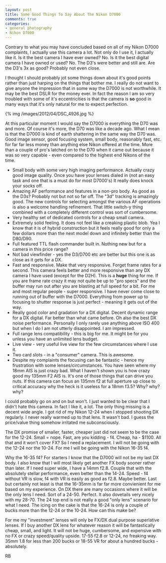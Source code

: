 ```yaml
---
layout: post
title: Some Good Things To Say About The Nikon D7000
comments: true
categories:
- general photography
- Nikon D7000
---
```

Contrary to what you may have concluded based on all of my Nikon D7000 complaints, I actually use this camera a lot. Not only do I use it, I actually like it. Is it the best camera I have ever owned? No. Is it the best digital camera I have owned or used? No. The D3's were better and still are. Are the D3's 3x as good? Probably not even close.

I thought I should probably jot some things down about it's good points rather than just harping on the things that bother me. I really do not want to give anyone the impression that in some way the D7000 is not worthwhile. It may be the best DSLR for the money ever. In fact the reason I am so very troubled with some of it's eccentricities is that the camera is **so** good in many ways that it's only natural for me to expect perfection.

{% img /images/2012/04/DSC_4926.jpg %}

<!--more-->

At this particular moment I would say the D7000 is everything the D70 was and more. Of course it's more, the D70 was like a decade ago. What I mean is that the D7000 is kind of earth shattering in the same way the D70 was. Good image sensor, good focusing system, small body, reasonably fast, etc. for far far less money than anything else Nikon offered at the time. More than a couple of pro's latched on to the D70 when it came out because it was so very capable - even compared to the highest end Nikons of the time.

* Small body with some very high imaging performance. Actually crazy good image quality. Once you have your lenses dialed in (not an easy task and one that is a must do for most D7000's) It really does knock your socks off.
* Amazing AF performance and features in a non-pro body. As good as the D3s? Probably not but not so far off. The "3d" tracking is amazingly good. The new controls for selecting amongst the various AF operations is also a welcome handling refinement. That little switch-y thing combined with a completely different control was sort of cumbersome.
* Very healthy set of dedicated controls for a cheap small camera.
* Extremely solid feeling. It does not feel like a creaking plastic blob. Yea I know that it is of hybrid construction but it feels really good for only a few dollars more than the next model down and infinitely better than the D80/D90.
* Full featured TTL flash commander built in. Nothing new but for a camera in this price range?
* Not bad viewfinder - yes the D3/D700 etc are better but this one is as close as it gets for a DX.
* Fast and responsive. Make that very responsive. Forget frame rates for a second. This camera feels better and more responsive than any DX camera I have used (except for the D2H). This is a **huge** thing for me. If you are frame rate crazy it may not quite be up to "pro specs" and the buffer may run out after you are blasting at full speed for a bit. For me and most regular people - super responsive. I have never come close to running out of buffer with the D7000. Everything from power up to focusing to shutter response is just perfect - meaning it gets out of the way.
* Really good color and gradation for a DX digital. Decent dynamic range for a DX digital. Far better than what came before. Oh also the best DX noise performance. Personally I only rarely use anything above ISO 400 but when I do I am not utterly disappointed. I am impressed.
* Full range lens compatibility - this is big for me. It might be for you unless you have an unlimited lens budget.
* Live view - very useful live view for the few circumstances where I use it.
* Two card slots - in a "consumer" camera. This is awesome. 
* Despite my complaints the focusing can be fantastic - hence my frustration with some lenses/circumstances. You have seen where my 18mm AIS is just crazy bad. What I haven't shown you is how crazy good my 135mm F2 AIS is. It's one of those things that can drive you nuts. If this camera can focus an 135mm f2 at full aperture up close to critical accuracy why the heck is it useless for a 18mm f3.5? Why? why? why?

I could probably go on and on but won't. I just wanted to be clear that I didn't hate this camera. In fact I like it, a lot. The only thing missing is a decent wide angle. I got rid of my Nikon 12-24 when I stopped shooting DX regularly. I never really warmed up to that lens. It wasn't bad. I guess the price/value thing somehow irritated me subconsciously. 

The DX promise of smaller, faster, cheaper just did not seem to be the case for the 12-24. Small = nope. Fast, are you kidding - f4. Cheap, ha - $1100. All that and it won't cover FX? So I need a replacement. I will not be going with the 12-24 nor the 10-24. For me I will be going with the Nikon 16-35 f4.

Why the 16-35 f4? For starters I know that the D7000 will not be my last DX body. I also know that I will most likely get another FX body sooner rather than later. If I need super wide, I have a 14mm f2.8. Couple that with the absolutely stellar performance, even better than the 14-24. Speed - f4 without VR is slow, f4 with VR is easily as good as f2.8. Maybe better. Last but certainly not least is that the 16-35mm is far far more convienient for me based on my experience. On DX there are many occasions where it will be the only lens I need. Sort of a 24-50. Perfect. It also dovetails very nicely with my 28-70. The 24 top end is not really a good "only lens" scenario for what I need. The icing on the cake is that the 16-24 is only a couple of bucks more than the 12-24 or the 10-24. How can this make be?

For me my "investment" lenses will only be FX/DX dual purpose superlative lenses. If I buy another DX lens for whatever reason it will be fantastically cheap, small, and light. It will not be huge, cumbersome, and expensive with no FX or crazy speed/quality upside. 17-55 f2.8 or 12-24, no freaking way. 35mm 1.8 for less than 200 bucks or 18-55 VR for about a hundred bucks - absolutely.

RB






